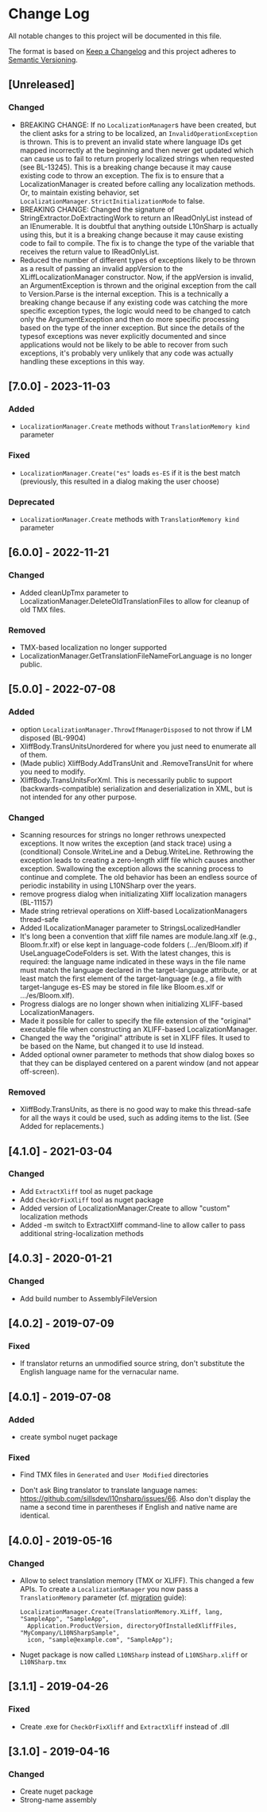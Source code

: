 # Change Log

All notable changes to this project will be documented in this file.

The format is based on [Keep a Changelog](http://keepachangelog.com/)
and this project adheres to [Semantic Versioning](http://semver.org/).

<!-- Available types of changes:
### Added
### Changed
### Fixed
### Deprecated
### Removed
### Security
-->

## [Unreleased]

### Changed

-   BREAKING CHANGE: If no `LocalizationManager`s have been created, but the client asks for a string to be localized, an `InvalidOperationException` is thrown. This is to prevent an invalid state where language IDs get mapped incorrectly at the beginning and then never get updated which can cause us to fail to return properly localized strings when requested (see BL-13245). This is a breaking change because it may cause existing code to throw an exception. The fix is to ensure that a LocalizationManager is created before calling any localization methods. Or, to maintain existing behavior, set `LocalizationManager.StrictInitializationMode` to false.
-   BREAKING CHANGE: Changed the signature of StringExtractor.DoExtractingWork to return an IReadOnlyList instead of an IEnumerable. It is doubtful that anything outside L10nSharp is actually using this, but it is a breaking change because it may cause existing code to fail to compile. The fix is to change the type of the variable that receives the return value to IReadOnlyList.
  - Reduced the number of different types of exceptions likely to be thrown as a result of passing an invalid appVersion to the XLiffLocalizationManager constructor. Now, if the appVersion is invalid, an ArgumentException is thrown and the original exception from the call to Version.Parse is the internal exception. This is a technically a breaking change because if any existing code was catching the more specific exception types, the logic would need to be changed to catch only the ArgumentException and then do more specific processing based on the type of the inner exception. But since the details of the typesof exceptions was never explicitly documented and since applications would not be likely to be able to recover from such exceptions, it's probably very unlikely that any code was actually handling these exceptions in this way.

## [7.0.0] - 2023-11-03

### Added

-   `LocalizationManager.Create` methods without `TranslationMemory kind` parameter

### Fixed

-   `LocalizationManager.Create("es"` loads `es-ES` if it is the best match (previously, this resulted in a dialog making the user choose)

### Deprecated

-   `LocalizationManager.Create` methods with `TranslationMemory kind` parameter

## [6.0.0] - 2022-11-21

### Changed

-   Added cleanUpTmx parameter to LocalizationManager.DeleteOldTranslationFiles to allow for cleanup of old TMX files.

### Removed

-   TMX-based localization no longer supported
-   LocalizationManager.GetTranslationFileNameForLanguage is no longer public.

## [5.0.0] - 2022-07-08

### Added

-   option `LocalizationManager.ThrowIfManagerDisposed` to not throw if LM disposed (BL-9904)
-   XliffBody.TransUnitsUnordered for where you just need to enumerate all of them.
-   (Made public) XliffBody.AddTransUnit and .RemoveTransUnit for where you need to modify.
-   XliffBody.TransUnitsForXml. This is necessarily public to support (backwards-compatible)
    serialization and deserialization in XML, but is not intended for any other purpose.

### Changed

-   Scanning resources for strings no longer rethrows unexpected exceptions. It now writes the
    exception (and stack trace) using a (conditional) Console.WriteLine and a Debug.WriteLine.
    Rethrowing the exception leads to creating a zero-length xliff file which causes another
    exception. Swallowing the exception allows the scanning process to continue and complete.
    The old behavior has been an endless source of periodic instability in using L10NSharp over
    the years.
-   remove progress dialog when initializating Xliff localization managers (BL-11157)
-   Made string retrieval operations on Xliff-based LocalizationManagers thread-safe
-   Added ILocalizationManager parameter to StringsLocalizedHandler
-   It's long been a convention that xliff file names are module.lang.xlf (e.g., Bloom.fr.xlf)
    or else kept in language-code folders (.../en/Bloom.xlf) if UseLanguageCodeFolders is set.
    With the latest changes, this is required: the language name indicated in these ways in the file
    name must match the language declared in the target-language attribute, or at least match the
    first element of the target-language (e.g., a file with target-languge es-ES may be stored in
    file like Bloom.es.xlf or .../es/Bloom.xlf).
-   Progress dialogs are no longer shown when initializing XLIFF-based LocalizationManagers.
-   Made it possible for caller to specify the file extension of the "original" executable file
    when constructing an XLIFF-based LocalizationManager.
-   Changed the way the "original" attribute is set in XLIFF files. It used to be based on the
    Name, but changed it to use Id instead.
-   Added optional owner parameter to methods that show dialog boxes so that they can be
    displayed centered on a parent window (and not appear off-screen).

### Removed

-   XliffBody.TransUnits, as there is no good way to make this thread-safe for all the ways
    it could be used, such as adding items to the list. (See Added for replacements.)

## [4.1.0] - 2021-03-04

### Changed

-   Add `ExtractXliff` tool as nuget package
-   Add `CheckOrFixXliff` tool as nuget package
-   Added version of LocalizationManager.Create to allow "custom" localization methods
-   Added -m switch to ExtractXliff command-line to allow caller to pass additional string-localization methods

## [4.0.3] - 2020-01-21

### Changed

-   Add build number to AssemblyFileVersion

## [4.0.2] - 2019-07-09

### Fixed

-   If translator returns an unmodified source string, don't substitute the English language name for the vernacular name.

## [4.0.1] - 2019-07-08

### Added

-   create symbol nuget package

### Fixed

-   Find TMX files in `Generated` and `User Modified` directories

-   Don't ask Bing translator to translate language names: https://github.com/sillsdev/l10nsharp/issues/66.
    Also don't display the name a second time in parentheses if English and native name are identical.

## [4.0.0] - 2019-05-16

### Changed

-   Allow to select translation memory (TMX or XLIFF). This changed a few APIs.
    To create a `LocalizationManager` you now pass a `TranslationMemory` parameter
    (cf. [migration](https://github.com/sillsdev/l10nsharp/wiki/Migration) guide):

        LocalizationManager.Create(TranslationMemory.XLiff, lang, "SampleApp", "SampleApp",
          Application.ProductVersion, directoryOfInstalledXliffFiles, "MyCompany/L10NSharpSample",
          icon, "sample@example.com", "SampleApp");

-   Nuget package is now called `L10NSharp` instead of `L10NSharp.xliff` or `L10NSharp.tmx`

## [3.1.1] - 2019-04-26

### Fixed

-   Create .exe for `CheckOrFixXliff` and `ExtractXliff` instead of .dll

## [3.1.0] - 2019-04-16

### Changed

-   Create nuget package
-   Strong-name assembly
